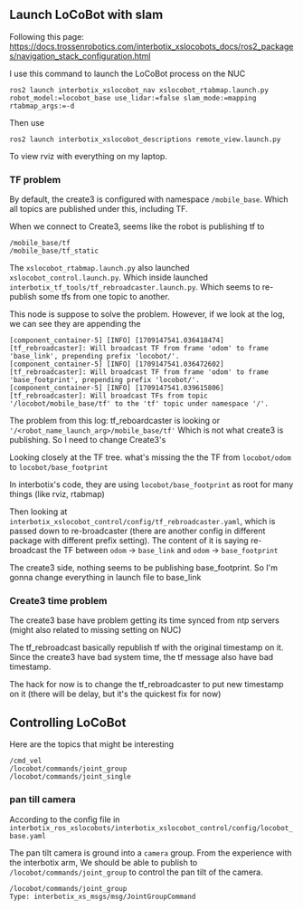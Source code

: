 
## Launch LoCoBot with slam


Following this page:
https://docs.trossenrobotics.com/interbotix_xslocobots_docs/ros2_packages/navigation_stack_configuration.html

I use this command to launch the LoCoBot process on the NUC
```
ros2 launch interbotix_xslocobot_nav xslocobot_rtabmap.launch.py robot_model:=locobot_base use_lidar:=false slam_mode:=mapping rtabmap_args:=-d
```

Then use 
```
ros2 launch interbotix_xslocobot_descriptions remote_view.launch.py
```

To view rviz with everything on my laptop.

### TF problem 

By default, the create3 is configured with namespace `/mobile_base`.
Which all topics are published under this, including TF. 

When we connect to Create3, seems like the robot is publishing tf to 
```
/mobile_base/tf
/mobile_base/tf_static
```

The `xslocobot_rtabmap.launch.py` also launched `xslocobot_control.launch.py`. Which inside launched `interbotix_tf_tools/tf_rebroadcaster.launch.py`. Which seems to re-publish some tfs from one topic to another.

This node is suppose to solve the problem. However, if we look at the log, we can see they are appending the 

```
[component_container-5] [INFO] [1709147541.036418474] [tf_rebroadcaster]: Will broadcast TF from frame 'odom' to frame 'base_link', prepending prefix 'locobot/'.
[component_container-5] [INFO] [1709147541.036472602] [tf_rebroadcaster]: Will broadcast TF from frame 'odom' to frame 'base_footprint', prepending prefix 'locobot/'.
[component_container-5] [INFO] [1709147541.039615806] [tf_rebroadcaster]: Will broadcast TFs from topic '/locobot/mobile_base/tf' to the 'tf' topic under namespace '/'.
```

The problem from this log: tf_reboardcaster is looking or `'/<robot_name_launch_arg>/mobile_base/tf'` Which is not what create3 is publishing. So I need to change Create3's 

Looking closely at the TF tree. what's missing the the TF from `locobot/odom` to `locobot/base_footprint`

In interbotix's code, they are using `locobot/base_footprint` as root for many things (like rviz, rtabmap)

Then looking at `interbotix_xslocobot_control/config/tf_rebroadcaster.yaml`, which is passed down to re-broadcaster (there are another config in different package with different prefix setting). The content of it is saying re-broadcast the TF between `odom` -> `base_link` and `odom` -> `base_footprint`

The create3 side, nothing seems to be publishing base_footprint. So I'm gonna change everything in launch file to base_link

### Create3 time problem

The create3 base have problem getting its time synced from ntp servers (might also related to missing setting on NUC)

The tf_rebroadcast basically republish tf with the original timestamp on it. Since the create3 have bad system time, the tf message also have bad timestamp. 

The hack for now is to change the tf_rebroadcaster to put new timestamp on it (there will be delay, but it's the quickest fix for now)

## Controlling LoCoBot

Here are the topics that might be interesting

```
/cmd_vel
/locobot/commands/joint_group
/locobot/commands/joint_single
```

### pan till camera

According to the config file in `interbotix_ros_xslocobots/interbotix_xslocobot_control/config/locobot_base.yaml`

The pan tilt camera is ground into a `camera` group. From the experience with the interbotix arm, We should be able to publish to `/locobot/commands/joint_group` to control the pan tilt of the camera. 

```
/locobot/commands/joint_group
Type: interbotix_xs_msgs/msg/JointGroupCommand
```